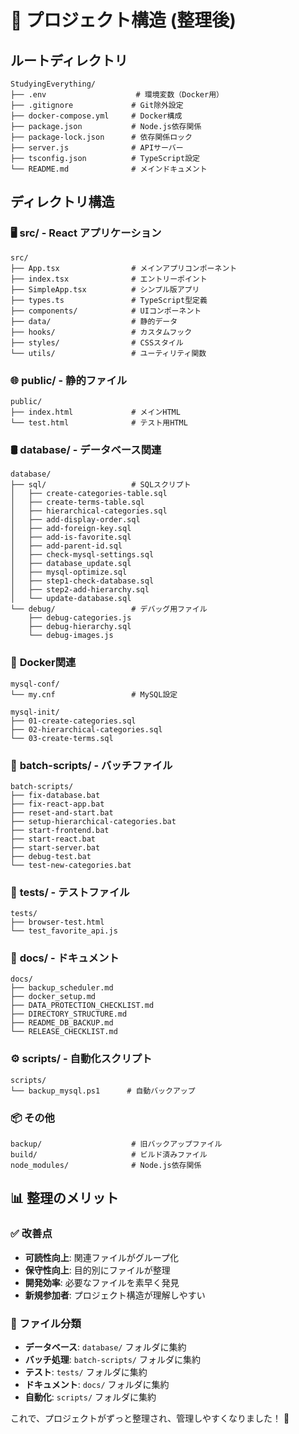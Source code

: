 # 📁 プロジェクト構造 (整理後)

## ルートディレクトリ
```
StudyingEverything/
├── .env                    # 環境変数（Docker用）
├── .gitignore             # Git除外設定
├── docker-compose.yml     # Docker構成
├── package.json           # Node.js依存関係
├── package-lock.json      # 依存関係ロック
├── server.js              # APIサーバー
├── tsconfig.json          # TypeScript設定
└── README.md              # メインドキュメント
```

## ディレクトリ構造

### 🖥️ **src/** - React アプリケーション
```
src/
├── App.tsx                # メインアプリコンポーネント
├── index.tsx              # エントリーポイント
├── SimpleApp.tsx          # シンプル版アプリ
├── types.ts               # TypeScript型定義
├── components/            # UIコンポーネント
├── data/                  # 静的データ
├── hooks/                 # カスタムフック
├── styles/                # CSSスタイル
└── utils/                 # ユーティリティ関数
```

### 🌐 **public/** - 静的ファイル
```
public/
├── index.html             # メインHTML
└── test.html              # テスト用HTML
```

### 🛢️ **database/** - データベース関連
```
database/
├── sql/                   # SQLスクリプト
│   ├── create-categories-table.sql
│   ├── create-terms-table.sql
│   ├── hierarchical-categories.sql
│   ├── add-display-order.sql
│   ├── add-foreign-key.sql
│   ├── add-is-favorite.sql
│   ├── add-parent-id.sql
│   ├── check-mysql-settings.sql
│   ├── database_update.sql
│   ├── mysql-optimize.sql
│   ├── step1-check-database.sql
│   ├── step2-add-hierarchy.sql
│   └── update-database.sql
└── debug/                 # デバッグ用ファイル
    ├── debug-categories.js
    ├── debug-hierarchy.sql
    └── debug-images.js
```

### 🐳 **Docker関連**
```
mysql-conf/
└── my.cnf                 # MySQL設定

mysql-init/
├── 01-create-categories.sql
├── 02-hierarchical-categories.sql
└── 03-create-terms.sql
```

### 🤖 **batch-scripts/** - バッチファイル
```
batch-scripts/
├── fix-database.bat
├── fix-react-app.bat
├── reset-and-start.bat
├── setup-hierarchical-categories.bat
├── start-frontend.bat
├── start-react.bat
├── start-server.bat
├── debug-test.bat
└── test-new-categories.bat
```

### 🧪 **tests/** - テストファイル
```
tests/
├── browser-test.html
└── test_favorite_api.js
```

### 📝 **docs/** - ドキュメント
```
docs/
├── backup_scheduler.md
├── docker_setup.md
├── DATA_PROTECTION_CHECKLIST.md
├── DIRECTORY_STRUCTURE.md
├── README_DB_BACKUP.md
└── RELEASE_CHECKLIST.md
```

### ⚙️ **scripts/** - 自動化スクリプト
```
scripts/
└── backup_mysql.ps1      # 自動バックアップ
```

### 📦 **その他**
```
backup/                    # 旧バックアップファイル
build/                     # ビルド済みファイル
node_modules/              # Node.js依存関係
```

## 📊 整理のメリット

### ✅ **改善点**
- **可読性向上**: 関連ファイルがグループ化
- **保守性向上**: 目的別にファイルが整理
- **開発効率**: 必要なファイルを素早く発見
- **新規参加者**: プロジェクト構造が理解しやすい

### 🎯 **ファイル分類**
- **データベース**: `database/` フォルダに集約
- **バッチ処理**: `batch-scripts/` フォルダに集約  
- **テスト**: `tests/` フォルダに集約
- **ドキュメント**: `docs/` フォルダに集約
- **自動化**: `scripts/` フォルダに集約

これで、プロジェクトがずっと整理され、管理しやすくなりました！ 🎉
